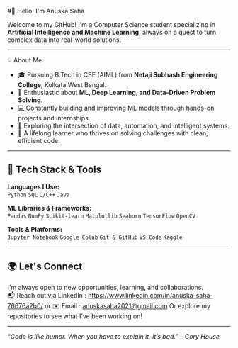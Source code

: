 #👋 Hello! I'm Anuska Saha

Welcome to my GitHub! I'm a Computer Science student specializing in **Artificial Intelligence and Machine Learning**, always on a quest to turn complex data into real-world solutions.

---
💡 About Me

- 🎓 Pursuing B.Tech in CSE (AIML) from **Netaji Subhash Engineering College**, Kolkata,West Bengal.
- 🧠 Enthusiastic about **ML, Deep Learning, and Data-Driven Problem Solving**.
- 💻 Constantly building and improving ML models through hands-on projects and internships.
- 🚀 Exploring the intersection of data, automation, and intelligent systems.
- 🌱 A lifelong learner who thrives on solving challenges with clean, efficient code.

---

## 🧰 Tech Stack & Tools

**Languages I Use:**  
`Python` `SQL` `C/C++` `Java`

**ML Libraries & Frameworks:**  
`Pandas` `NumPy` `Scikit-learn` `Matplotlib` `Seaborn` `TensorFlow` `OpenCV`

**Tools & Platforms:**  
`Jupyter Notebook` `Google Colab` `Git & GitHub` `VS Code` `Kaggle`

---

## 🌍 Let's Connect

I'm always open to new opportunities, learning, and collaborations.  
📬 Reach out via LinkedIn : https://www.linkedin.com/in/anuska-saha-76676a2b0/ or ✉️ Email : anuskasaha2021@gmail.com 
 Or explore my repositories to see what I’ve been working on!

---

_“Code is like humor. When you have to explain it, it’s bad.” – Cory House_
